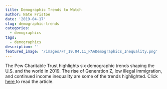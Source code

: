 ```yaml
---
title: Demographic Trends to Watch
author: Nate Fristoe
date: '2019-04-17'
slug: demographic-trends
categories:
  - demographics
tags:
  - demographics
description: ''
featured_image: '/images/FT_19.04.11_PAADemographics_Inequality.png'
---
```

The Pew Charitable Trust highlights six demographic trends shaping the U.S. and the world in 2019.  The rise of Generation Z, low illegal immigration, and continued income inequality are some of the trends highlighted.  Click <a href="https://www.pewresearch.org/fact-tank/2019/04/11/6-demographic-trends-shaping-the-u-s-and-the-world-in-2019/">here </a> to read the article.